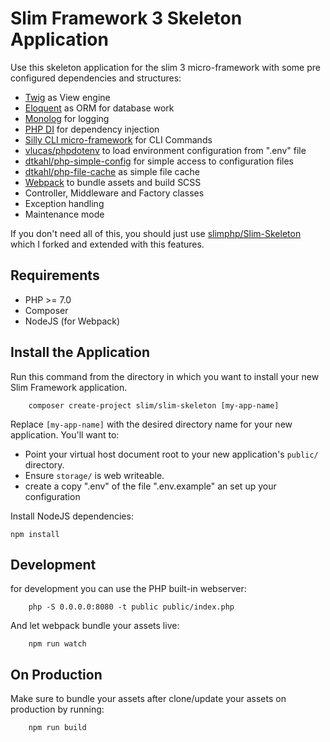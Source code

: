 # Slim Framework 3 Skeleton Application

Use this skeleton application for the slim 3 micro-framework with some pre configured dependencies and structures:

- [Twig](https://github.com/twigphp/Twig) as View engine
- [Eloquent](https://laravel.com/docs/5.4/eloquent) as ORM for database work
- [Monolog](https://github.com/monolog/monolog) for logging
- [PHP DI](https://github.com/PHP-DI/PHP-DI) for dependency injection
- [Silly CLI micro-framework](https://github.com/mnapoli/silly) for CLI Commands
- [vlucas/phpdotenv](https://github.com/vlucas/phpdotenv) to load environment configuration from ".env" file
- [dtkahl/php-simple-config](https://github.com/dtkahl/php-simple-config) for simple access to configuration files
- [dtkahl/php-file-cache](https://github.com/dtkahl/php-file-cache) as simple file cache
- [Webpack](https://github.com/webpack/webpack) to bundle assets and build SCSS 
- Controller, Middleware and Factory classes
- Exception handling
- Maintenance mode

If you don't need all of this, you should just use [slimphp/Slim-Skeleton](https://github.com/slimphp/Slim-Skeleton) which I forked and extended with this features.

## Requirements

- PHP >= 7.0
- Composer
- NodeJS (for Webpack)


## Install the Application

Run this command from the directory in which you want to install your new Slim Framework application.

```
    composer create-project slim/slim-skeleton [my-app-name]
```

Replace `[my-app-name]` with the desired directory name for your new application. You'll want to:

- Point your virtual host document root to your new application's `public/` directory.
- Ensure `storage/` is web writeable.
- create a copy ".env" of the file ".env.example" an set up your configuration

Install NodeJS dependencies:

```
npm install
```


## Development

for development you can use the PHP built-in webserver:

```
    php -S 0.0.0.0:8080 -t public public/index.php
```

And let webpack bundle your assets live:

```
    npm run watch
```


## On Production

Make sure to bundle your assets after clone/update your assets on production by running:

```
    npm run build
```
